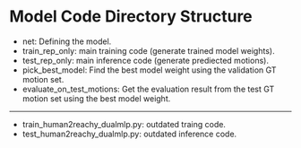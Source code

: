 # Model Code Directory Structure

- net: Defining the model.
- train_rep_only: main training code (generate trained model weights).
- test_rep_only: main inference code (generate prediected motions).
- pick_best_model: Find the best model weight using the validation GT motion set.
- evaluate_on_test_motions: Get the evaluation result from the test GT motion set using the best model weight.

---
- train_human2reachy_dualmlp.py: outdated traing code.
- test_human2reachy_dualmlp.py: outdated inference code.
